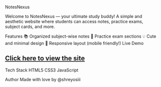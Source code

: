 NotesNexus

Welcome to NotesNexus — your ultimate study buddy!
A simple and aesthetic website where students can access notes, practice exams, subject cards, and more.

Features
📚 Organized subject-wise notes
🧠 Practice exam sections
💡 Cute and minimal design
📱 Responsive layout (mobile friendly!)
Live Demo
## [Click here to view the site](https://shreyosiii.github.io/Web-project0008/)

Tech Stack
HTML5
CSS3
JavaScript

Author
Made with love by @shreyosiii
